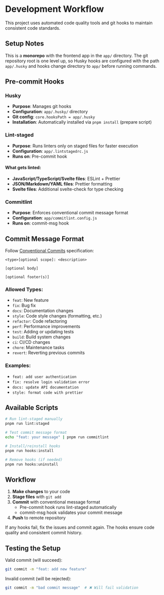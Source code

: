 # Development Workflow

This project uses automated code quality tools and git hooks to maintain consistent code standards.

## Setup Notes

This is a **monorepo** with the frontend app in the `app/` directory. The git repository root is one level up, so Husky hooks are configured with the path `app/.husky` and hooks change directory to `app/` before running commands.

## Pre-commit Hooks

### Husky

- **Purpose**: Manages git hooks
- **Configuration**: `app/.husky/` directory
- **Git config**: `core.hooksPath = app/.husky`
- **Installation**: Automatically installed via `pnpm install` (prepare script)

### Lint-staged

- **Purpose**: Runs linters only on staged files for faster execution
- **Configuration**: `app/.lintstagedrc.js`
- **Runs on**: Pre-commit hook

#### What gets linted:

- **JavaScript/TypeScript/Svelte files**: ESLint + Prettier
- **JSON/Markdown/YAML files**: Prettier formatting
- **Svelte files**: Additional svelte-check for type checking

### Commitlint

- **Purpose**: Enforces conventional commit message format
- **Configuration**: `app/commitlint.config.js`
- **Runs on**: commit-msg hook

## Commit Message Format

Follow [Conventional Commits](https://conventionalcommits.org/) specification:

```
<type>[optional scope]: <description>

[optional body]

[optional footer(s)]
```

### Allowed Types:

- `feat`: New feature
- `fix`: Bug fix
- `docs`: Documentation changes
- `style`: Code style changes (formatting, etc.)
- `refactor`: Code refactoring
- `perf`: Performance improvements
- `test`: Adding or updating tests
- `build`: Build system changes
- `ci`: CI/CD changes
- `chore`: Maintenance tasks
- `revert`: Reverting previous commits

### Examples:

- `feat: add user authentication`
- `fix: resolve login validation error`
- `docs: update API documentation`
- `style: format code with prettier`

## Available Scripts

```bash
# Run lint-staged manually
pnpm run lint:staged

# Test commit message format
echo "feat: your message" | pnpm run commitlint

# Install/reinstall hooks
pnpm run hooks:install

# Remove hooks (if needed)
pnpm run hooks:uninstall
```

## Workflow

1. **Make changes** to your code
2. **Stage files** with `git add`
3. **Commit** with conventional message format
   - Pre-commit hook runs lint-staged automatically
   - commit-msg hook validates your commit message
4. **Push** to remote repository

If any hooks fail, fix the issues and commit again. The hooks ensure code quality and consistent commit history.

## Testing the Setup

Valid commit (will succeed):

```bash
git commit -m "feat: add new feature"
```

Invalid commit (will be rejected):

```bash
git commit -m "bad commit message"  # ✖ Will fail validation
```
